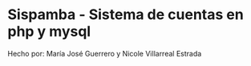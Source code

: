 # Sispamba - Sistema de cuentas en php y mysql

Hecho por: María José Guerrero y Nicole Villarreal Estrada
